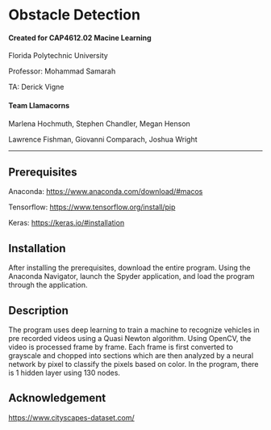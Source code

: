 # Obstacle Detection
#### Created for CAP4612.02 Macine Learning
Florida Polytechnic University

Professor: Mohammad Samarah

TA: Derick Vigne

#### Team Llamacorns
Marlena Hochmuth, Stephen Chandler, Megan Henson

Lawrence Fishman, Giovanni Comparach, Joshua Wright

***
## Prerequisites 
Anaconda: https://www.anaconda.com/download/#macos

Tensorflow: https://www.tensorflow.org/install/pip

Keras: https://keras.io/#installation

## Installation
After installing the prerequisites, download the entire program. Using the Anaconda Navigator, launch the Spyder application, and load the program through the application.

## Description
The program uses deep learning to train a machine to recognize vehicles in pre recorded videos using a Quasi Newton algorithm. Using OpenCV, the video is processed frame by frame. Each frame is first converted to grayscale and chopped into sections which are then analyzed by a neural network by pixel to classify the pixels based on color. In the program, there is 1 hidden layer using 130 nodes.

## Acknowledgement
https://www.cityscapes-dataset.com/  
